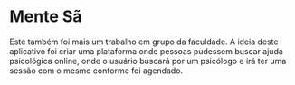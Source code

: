 # Mente Sã
Este também foi mais um trabalho em grupo da faculdade. A ideia deste aplicativo
foi criar uma plataforma onde pessoas pudessem buscar ajuda psicológica online, onde o 
usuário buscará por um psicólogo e irá ter uma sessão  com o mesmo conforme foi agendado.